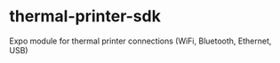 # thermal-printer-sdk

Expo module for thermal printer connections (WiFi, Bluetooth, Ethernet, USB)
